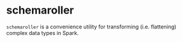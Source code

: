 # schemaroller

`schemaroller` is a convenience utility for transforming (i.e. flattening) complex data types in Spark.